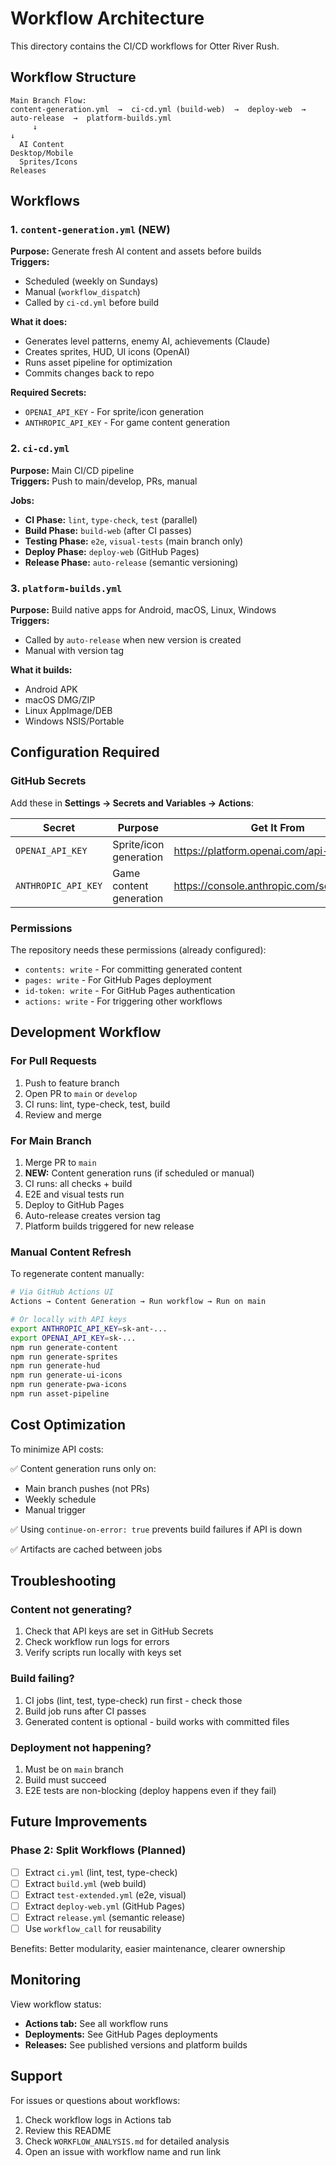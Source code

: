 # Workflow Architecture

This directory contains the CI/CD workflows for Otter River Rush.

## Workflow Structure

```
Main Branch Flow:
content-generation.yml  →  ci-cd.yml (build-web)  →  deploy-web  →  auto-release  →  platform-builds.yml
     ↓                                                                                          ↓
  AI Content                                                                              Desktop/Mobile
  Sprites/Icons                                                                           Releases
```

## Workflows

### 1. `content-generation.yml` (NEW)
**Purpose:** Generate fresh AI content and assets before builds  
**Triggers:**
- Scheduled (weekly on Sundays)
- Manual (`workflow_dispatch`)
- Called by `ci-cd.yml` before build

**What it does:**
- Generates level patterns, enemy AI, achievements (Claude)
- Creates sprites, HUD, UI icons (OpenAI)
- Runs asset pipeline for optimization
- Commits changes back to repo

**Required Secrets:**
- `OPENAI_API_KEY` - For sprite/icon generation
- `ANTHROPIC_API_KEY` - For game content generation

### 2. `ci-cd.yml`
**Purpose:** Main CI/CD pipeline  
**Triggers:** Push to main/develop, PRs, manual

**Jobs:**
- **CI Phase:** `lint`, `type-check`, `test` (parallel)
- **Build Phase:** `build-web` (after CI passes)
- **Testing Phase:** `e2e`, `visual-tests` (main branch only)
- **Deploy Phase:** `deploy-web` (GitHub Pages)
- **Release Phase:** `auto-release` (semantic versioning)

### 3. `platform-builds.yml`
**Purpose:** Build native apps for Android, macOS, Linux, Windows  
**Triggers:** 
- Called by `auto-release` when new version is created
- Manual with version tag

**What it builds:**
- Android APK
- macOS DMG/ZIP
- Linux AppImage/DEB
- Windows NSIS/Portable

## Configuration Required

### GitHub Secrets

Add these in **Settings → Secrets and Variables → Actions**:

| Secret | Purpose | Get It From |
|--------|---------|-------------|
| `OPENAI_API_KEY` | Sprite/icon generation | https://platform.openai.com/api-keys |
| `ANTHROPIC_API_KEY` | Game content generation | https://console.anthropic.com/settings/keys |

### Permissions

The repository needs these permissions (already configured):
- `contents: write` - For committing generated content
- `pages: write` - For GitHub Pages deployment
- `id-token: write` - For GitHub Pages authentication
- `actions: write` - For triggering other workflows

## Development Workflow

### For Pull Requests
1. Push to feature branch
2. Open PR to `main` or `develop`
3. CI runs: lint, type-check, test, build
4. Review and merge

### For Main Branch
1. Merge PR to `main`
2. **NEW:** Content generation runs (if scheduled or manual)
3. CI runs: all checks + build
4. E2E and visual tests run
5. Deploy to GitHub Pages
6. Auto-release creates version tag
7. Platform builds triggered for new release

### Manual Content Refresh

To regenerate content manually:

```bash
# Via GitHub Actions UI
Actions → Content Generation → Run workflow → Run on main

# Or locally with API keys
export ANTHROPIC_API_KEY=sk-ant-...
export OPENAI_API_KEY=sk-...
npm run generate-content
npm run generate-sprites
npm run generate-hud
npm run generate-ui-icons
npm run generate-pwa-icons
npm run asset-pipeline
```

## Cost Optimization

To minimize API costs:

✅ Content generation runs only on:
- Main branch pushes (not PRs)
- Weekly schedule
- Manual trigger

✅ Using `continue-on-error: true` prevents build failures if API is down

✅ Artifacts are cached between jobs

## Troubleshooting

### Content not generating?
1. Check that API keys are set in GitHub Secrets
2. Check workflow run logs for errors
3. Verify scripts run locally with keys set

### Build failing?
1. CI jobs (lint, test, type-check) run first - check those
2. Build job runs after CI passes
3. Generated content is optional - build works with committed files

### Deployment not happening?
1. Must be on `main` branch
2. Build must succeed
3. E2E tests are non-blocking (deploy happens even if they fail)

## Future Improvements

### Phase 2: Split Workflows (Planned)
- [ ] Extract `ci.yml` (lint, test, type-check)
- [ ] Extract `build.yml` (web build)
- [ ] Extract `test-extended.yml` (e2e, visual)
- [ ] Extract `deploy-web.yml` (GitHub Pages)
- [ ] Extract `release.yml` (semantic release)
- [ ] Use `workflow_call` for reusability

Benefits: Better modularity, easier maintenance, clearer ownership

## Monitoring

View workflow status:
- **Actions tab:** See all workflow runs
- **Deployments:** See GitHub Pages deployments
- **Releases:** See published versions and platform builds

## Support

For issues or questions about workflows:
1. Check workflow logs in Actions tab
2. Review this README
3. Check `WORKFLOW_ANALYSIS.md` for detailed analysis
4. Open an issue with workflow name and run link
